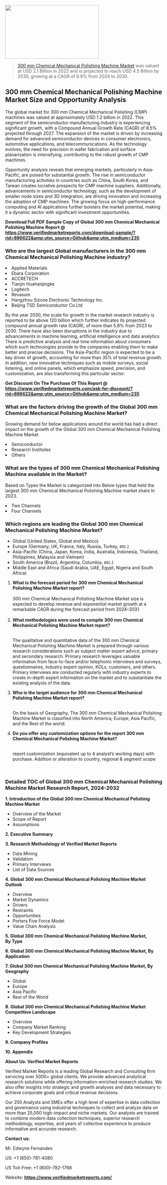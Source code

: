 <img src="https://ffe5etoiles.com/wp-content/uploads/2024/12/MST1-300x171.png" alt="" width="300" height="171" class="alignnone size-medium wp-image-20088" /><blockquote><p><p><a href="https://www.verifiedmarketreports.com/download-sample/?rid=896622&utm_source=Github&utm_medium=235" target="_blank">300 mm Chemical Mechanical Polishing Machine Market</a> was valued at USD 2.1 Billion in 2022 and is projected to reach USD 4.5 Billion by 2030, growing at a CAGR of 9.9% from 2024 to 2030.</p></blockquote><p><h2>300 mm Chemical Mechanical Polishing Machine Market Size and Opportunity Analysis</h2><p>The global market for 300 mm Chemical Mechanical Polishing (CMP) machines was valued at approximately USD 1.2 billion in 2022. This segment of the semiconductor manufacturing industry is experiencing significant growth, with a Compound Annual Growth Rate (CAGR) of 8.5% projected through 2027. The expansion of the market is driven by increasing demand for advanced semiconductor devices in consumer electronics, automotive applications, and telecommunications. As the technology evolves, the need for precision in wafer fabrication and surface planarization is intensifying, contributing to the robust growth of CMP machines.</p><p>Opportunity analysis reveals that emerging markets, particularly in Asia-Pacific, are poised for substantial growth. The rise in semiconductor manufacturing activities in countries such as China, South Korea, and Taiwan creates lucrative prospects for CMP machine suppliers. Additionally, advancements in semiconductor technology, such as the development of smaller node sizes and 3D integration, are driving innovation and increasing the adoption of CMP machines. The growing focus on high-performance computing and AI applications further bolsters the market potential, making it a dynamic sector with significant investment opportunities.</p></p><p class=""><strong>Download Full PDF Sample Copy of Global 300 mm Chemical Mechanical Polishing Machine Report @ <a href="https://www.verifiedmarketreports.com/download-sample/?rid=896622&amp;utm_source=Github&amp;utm_medium=235" target="_blank">https://www.verifiedmarketreports.com/download-sample/?rid=896622&amp;utm_source=Github&amp;utm_medium=235</a></strong></p><h3 id="" class="">Who are the largest Global manufacturers in the 300 mm Chemical Mechanical Polishing Machine industry?</h3><p><li>Applied Materials</li><li> Ebara Corporation</li><li> ACCRETECH</li><li> Tianjin Huahaiqingke</li><li> Logitech</li><li> Revasum</li><li> Hangzhou Sizone Electronic Technology Inc.</li><li> Beijing TSD Semiconductor Co.Ltd</li></p><div class=""><div class="" dir="" data-message-author-role="" data-message-id="" data-message-model-slug=""><div class=""><div class=""><div class=""><div class="" dir="" data-message-author-role="" data-message-id="" data-message-model-slug=""><div class=""><div class=""><p>By the year 2030, the scale for growth in the market research industry is reported to be above 120 billion which further indicates its projected compound annual growth rate (CAGR), of more than 5.8% from 2023 to 2030. There have also been disruptions in the industry due to advancements in machine learning, artificial intelligence and data analytics There is predictive analysis and real time information about consumers which such technologies provide to the companies enabling them to make better and precise decisions. The Asia-Pacific region is expected to be a key driver of growth, accounting for more than 35% of total revenue growth. In addition, new innovative techniques such as mobile surveys, social listening, and online panels, which emphasize speed, precision, and customization, are also transforming this particular sector.</p><p><strong>Get Discount On The Purchase Of This Report @&nbsp; <a href="https://www.verifiedmarketreports.com/ask-for-discount/?rid=896622&amp;utm_source=Github&amp;utm_medium=235" target="_blank">https://www.verifiedmarketreports.com/ask-for-discount/?rid=896622&amp;utm_source=Github&amp;utm_medium=235</a></strong></p></div></div></div></div></div></div></div></div><h3 id="" class="">What are the factors driving the growth of the Global 300 mm Chemical Mechanical Polishing Machine Market?</h3><p id="" class="">Growing demand for below applications around the world has had a direct impact on the growth of the Global 300 mm Chemical Mechanical Polishing Machine Market</p><p id="" class=""><li>Semiconductor</li><li> Research Institutes</li><li> Others</li></p><h3 id="" class="">What are the types of 300 mm Chemical Mechanical Polishing Machine available in the Market?</h3><p id="" class="">Based on Types the Market is categorized into Below types that held the largest 300 mm Chemical Mechanical Polishing Machine market share In 2023.</p><p id="" class=""><li>Two Channels</li><li> Four Channels</li></p><h3 id="" class="">Which regions are leading the Global 300 mm Chemical Mechanical Polishing Machine Market?</h3><ul><li>Global (United States, Global and Mexico)</li><li>Europe (Germany, UK, France, Italy, Russia, Turkey, etc.)</li><li>Asia-Pacific (China, Japan, Korea, India, Australia, Indonesia, Thailand, Philippines, Malaysia and Vietnam)</li><li>South America (Brazil, Argentina, Columbia, etc.)</li><li>Middle East and Africa (Saudi Arabia, UAE, Egypt, Nigeria and South Africa)</li></ul><p><ol><li><strong>What is the forecast period for 300 mm Chemical Mechanical Polishing Machine Market report?<br /></strong><br /><span data-sheets-root="1" data-sheets-value="{&quot;1&quot;:2,&quot;2&quot;:&quot;XXXX size is expected to develop revenue and exponential market growth at a remarkable CAGR during the forecast period from 2024&ndash;2030.&quot;}" data-sheets-userformat="{&quot;2&quot;:12674,&quot;4&quot;:{&quot;1&quot;:2,&quot;2&quot;:16776960},&quot;10&quot;:2,&quot;11&quot;:0,&quot;15&quot;:&quot;Arial&quot;,&quot;16&quot;:12}">300 mm Chemical Mechanical Polishing Machine Market size is expected to develop revenue and exponential market growth at a remarkable CAGR during the forecast period from 2024&ndash;2031.</span><br /><br /></li><li><strong>What methodologies were used to compile 300 mm Chemical Mechanical Polishing Machine Market report?<br /><br /></strong><p>The qualitative and quantitative data of the&nbsp;300 mm Chemical Mechanical Polishing Machine Market is prepared through various research considerations such as subject matter expert advice, primary and secondary research. Primary research leverages valuable information from face-to-face and/or telephonic interviews and surveys, questionnaires, industry expert opinion, KOLs, customers, and others. Primary interviews are conducted regularly with industry experts to create in-depth expert information on the market and to substantiate the existing analysis of the data.&nbsp;</p></li><li><strong>Who is the target audience for 300 mm Chemical Mechanical Polishing Machine Market report?<br /><br /></strong><p>On the basis of Geography, The&nbsp;300 mm Chemical Mechanical Polishing Machine Market is classified into North America, Europe, Asia Pacific, and the Rest of the world.</p></li><li><strong>Do you offer any customization options for the report 300 mm Chemical Mechanical Polishing Machine Market?<br /><br /></strong><p>report customization (equivalent up to 4 analyst&rsquo;s working days) with purchase. Addition or alteration to country, regional &amp; segment scope</p><p>&nbsp;</p></li></ol></p><h3 id="" class="">Detailed TOC of Global 300 mm Chemical Mechanical Polishing Machine Market Research Report, 2024-2032</h3><p id="" class=""><strong>1. Introduction of the Global 300 mm Chemical Mechanical Polishing Machine Market</strong></p><ul><li>Overview of the Market</li><li>Scope of Report</li><li>Assumptions</li></ul><p id="" class=""><strong>2. Executive Summary</strong></p><p id="" class=""><strong>3. Research Methodology of&nbsp;Verified Market Reports</strong></p><ul><li>Data Mining</li><li>Validation</li><li>Primary Interviews</li><li>List of Data Sources</li></ul><p id="" class=""><strong>4. Global 300 mm Chemical Mechanical Polishing Machine Market Outlook</strong></p><ul><li>Overview</li><li>Market Dynamics</li><li>Drivers</li><li>Restraints</li><li>Opportunities</li><li>Porters Five Force Model</li><li>Value Chain Analysis</li></ul><p id="" class=""><strong>5. Global 300 mm Chemical Mechanical Polishing Machine Market, By&nbsp;Type</strong></p><p id="" class=""><strong>6. Global 300 mm Chemical Mechanical Polishing Machine Market, By Application</strong></p><p id="" class=""><strong>7. Global 300 mm Chemical Mechanical Polishing Machine Market, By Geography</strong></p><ul><li>Global</li><li>Europe</li><li>Asia Pacific</li><li>Rest of the World</li></ul><p id="" class=""><strong>8. Global 300 mm Chemical Mechanical Polishing Machine Market Competitive Landscape</strong></p><ul><li>Overview</li><li>Company Market Ranking</li><li>Key Development Strategies</li></ul><p id="" class=""><strong>9. Company Profiles</strong></p><p id="" class=""><strong>10. Appendix</strong></p><p id="" class=""><strong>About Us: Verified Market Reports</strong></p><p id="" class="">Verified Market Reports is a leading Global Research and Consulting firm servicing over 5000+ global clients. We provide advanced analytical research solutions while offering information-enriched research studies. We also offer insights into strategic and growth analyses and data necessary to achieve corporate goals and critical revenue decisions.</p><p id="" class="">Our 250 Analysts and SMEs offer a high level of expertise in data collection and governance using industrial techniques to collect and analyze data on more than 25,000 high-impact and niche markets. Our analysts are trained to combine modern data collection techniques, superior research methodology, expertise, and years of collective experience to produce informative and accurate research.</p><p id="" class=""><strong>Contact us:</strong></p><p id="" class="">Mr. Edwyne Fernandes</p><p id="" class="">US: +1 (650)-781-4080</p><p id="" class="">US Toll-Free: +1 (800)-782-1768</p><p id="" class="">Website: <a target="" data-test-app-aware-link=""><strong>https://www.verifiedmarketreports.com/</strong></a></p>
